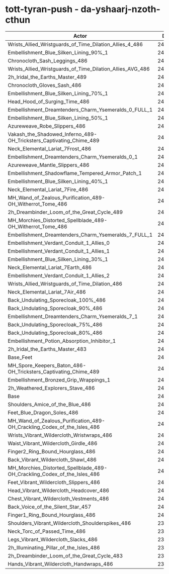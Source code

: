 # tott-tyran-push - da-yshaarj-nzoth-cthun
| Actor | DPS | Increase |
|---|:---:|:---:|
|Wrists_Allied_Wristguards_of_Time_Dilation_Allies_4_486|246108|2.06%|
|Embellishment_Blue_Silken_Lining_90%_1|245683|1.88%|
|Chronocloth_Sash_Leggings_486|245531|1.82%|
|Wrists_Allied_Wristguards_of_Time_Dilation_Allies_AVG_486|245086|1.63%|
|2h_Iridal_the_Earths_Master_489|245006|1.60%|
|Chronocloth_Gloves_Sash_486|244983|1.59%|
|Embellishment_Blue_Silken_Lining_70%_1|244637|1.45%|
|Head_Hood_of_Surging_Time_486|244147|1.24%|
|Embellishment_Dreamtenders_Charm_Ysemeralds_0_FULL_1|243874|1.13%|
|Embellishment_Blue_Silken_Lining_50%_1|243713|1.06%|
|Azureweave_Robe_Slippers_486|243667|1.05%|
|Vakash_the_Shadowed_Inferno_489-OH_Tricksters_Captivating_Chime_489|243502|0.98%|
|Neck_Elemental_Lariat_7Frost_486|243200|0.85%|
|Embellishment_Dreamtenders_Charm_Ysemeralds_0_1|243162|0.84%|
|Azureweave_Mantle_Slippers_486|243156|0.83%|
|Embellishment_Shadowflame_Tempered_Armor_Patch_1|243122|0.82%|
|Embellishment_Blue_Silken_Lining_40%_1|243091|0.81%|
|Neck_Elemental_Lariat_7Fire_486|243087|0.80%|
|MH_Wand_of_Zealous_Purification_489-OH_Witherrot_Tome_486|242990|0.76%|
|2h_Dreambinder_Loom_of_the_Great_Cycle_489|242834|0.70%|
|MH_Morchies_Distorted_Spellblade_489-OH_Witherrot_Tome_486|242742|0.66%|
|Embellishment_Dreamtenders_Charm_Ysemeralds_7_FULL_1|242630|0.61%|
|Embellishment_Verdant_Conduit_1_Allies_0|242533|0.57%|
|Embellishment_Verdant_Conduit_1_Allies_1|242525|0.57%|
|Embellishment_Blue_Silken_Lining_30%_1|242500|0.56%|
|Neck_Elemental_Lariat_7Earth_486|242498|0.56%|
|Embellishment_Verdant_Conduit_1_Allies_2|242390|0.52%|
|Wrists_Allied_Wristguards_of_Time_Dilation_486|242361|0.50%|
|Neck_Elemental_Lariat_7Air_486|242031|0.37%|
|Back_Undulating_Sporecloak_100%_486|241972|0.34%|
|Back_Undulating_Sporecloak_90%_486|241961|0.34%|
|Embellishment_Dreamtenders_Charm_Ysemeralds_7_1|241951|0.33%|
|Back_Undulating_Sporecloak_75%_486|241902|0.31%|
|Back_Undulating_Sporecloak_80%_486|241845|0.29%|
|Embellishment_Potion_Absorption_Inhibitor_1|241657|0.21%|
|2h_Iridal_the_Earths_Master_483|241624|0.20%|
|Base_Feet|241450|0.13%|
|MH_Spore_Keepers_Baton_486-OH_Tricksters_Captivating_Chime_489|241443|0.12%|
|Embellishment_Bronzed_Grip_Wrappings_1|241154|0.00%|
|2h_Weathered_Explorers_Stave_486|241149|0.00%|
|Base|241147|0.00%|
|Shoulders_Amice_of_the_Blue_486|241011|-0.06%|
|Feet_Blue_Dragon_Soles_486|240985|-0.07%|
|MH_Wand_of_Zealous_Purification_489-OH_Crackling_Codex_of_the_Isles_486|240907|-0.10%|
|Wrists_Vibrant_Wildercloth_Wristwraps_486|240899|-0.10%|
|Waist_Vibrant_Wildercloth_Girdle_486|240793|-0.15%|
|Finger2_Ring_Bound_Hourglass_486|240707|-0.18%|
|Back_Vibrant_Wildercloth_Shawl_486|240636|-0.21%|
|MH_Morchies_Distorted_Spellblade_489-OH_Crackling_Codex_of_the_Isles_486|240577|-0.24%|
|Feet_Vibrant_Wildercloth_Slippers_486|240391|-0.31%|
|Head_Vibrant_Wildercloth_Headcover_486|240207|-0.39%|
|Chest_Vibrant_Wildercloth_Vestments_486|240179|-0.40%|
|Back_Voice_of_the_Silent_Star_457|240168|-0.41%|
|Finger1_Ring_Bound_Hourglass_486|240112|-0.43%|
|Shoulders_Vibrant_Wildercloth_Shoulderspikes_486|239918|-0.51%|
|Neck_Torc_of_Passed_Time_486|239904|-0.52%|
|Legs_Vibrant_Wildercloth_Slacks_486|239713|-0.59%|
|2h_Illuminating_Pillar_of_the_Isles_486|239692|-0.60%|
|2h_Dreambinder_Loom_of_the_Great_Cycle_483|239569|-0.65%|
|Hands_Vibrant_Wildercloth_Handwraps_486|239412|-0.72%|
